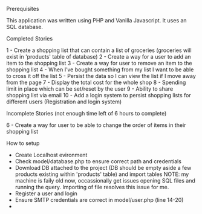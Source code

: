 Prerequisites

This application was written using PHP and Vanilla Javascript. It uses an SQL database.


Completed Stories

1 - Create a shopping list that can contain a list of groceries (groceries will exist in 'products' table of database)
2 - Create a way for a user to add an item to the shopping list
3 - Create a way for user to remove an item to the shopping list
4 - When I’ve bought something from my list I want to be able to cross it off the list
5 - Persist the data so I can view the list if I move away from the page
7 - Display the total cost for the whole shop
8 - Spending limit in place which can be set/reset by the user
9 - Ability to share shopping list via email
10 - Add a login system to persist shopping lists for different users (Registration and login system)

Incomplete Stories (not enough time left of 6 hours to complete)

6 - Create a way for user to be able to change the order of items in their shopping list


How to setup

- Create Localhost evironment
- Check model/database.php to ensure correct path and credentials
- Download DB attached to the project (DB should be empty aside a few products existing within 'products' table) and import tables NOTE: my machine is faily old now, occassionally get issues opening SQL files and running the query. Importing of file resolves this issue for me.
- Register a user and login
- Ensure SMTP credentials are correct in model/user.php (line 14-20)
- 


